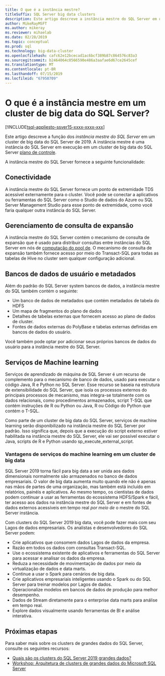 ```yaml
---
title: O que é a instância mestre?
titleSuffix: SQL Server big data clusters
description: Este artigo descreve a instância mestre do SQL Server em um cluster de big data do SQL Server 2019 (visualização).
author: MikeRayMSFT
ms.author: mikeray
ms.reviewer: mihaelab
ms.date: 02/28/2019
ms.topic: conceptual
ms.prod: sql
ms.technology: big-data-cluster
ms.openlocfilehash: cafc62e12bcecad1ac6bcf389b87c864576c83a3
ms.sourcegitcommit: b2464064c0566590e486a3aafae6d67ce2645cef
ms.translationtype: MT
ms.contentlocale: pt-BR
ms.lasthandoff: 07/15/2019
ms.locfileid: "67958709"
---
```

# <a name="what-is-the-master-instance-in-a-sql-server-big-data-cluster"></a>O que é a instância mestre em um cluster de big data do SQL Server?

[!INCLUDE[tsql-appliesto-ssver15-xxxx-xxxx-xxx](../includes/tsql-appliesto-ssver15-xxxx-xxxx-xxx.md)]

Este artigo descreve a função dos *instância mestre do SQL Server* em um cluster de big data do SQL Server de 2019. A instância mestre é uma instância do SQL Server em execução em um cluster de big data do SQL Server [plano de controle](big-data-cluster-overview.md#controlplane).

A instância mestre do SQL Server fornece a seguinte funcionalidade:

## <a name="connectivity"></a>Conectividade

A instância mestre do SQL Server fornece um ponto de extremidade TDS acessível externamente para o cluster. Você pode se conectar a aplicativos ou ferramentas do SQL Server como o Studio de dados do Azure ou SQL Server Management Studio para esse ponto de extremidade, como você faria qualquer outra instância do SQL Server.

## <a name="scale-out-query-management"></a>Gerenciamento de consulta de expansão

A instância mestre do SQL Server contém o mecanismo de consulta de expansão que é usado para distribuir consultas entre instâncias do SQL Server em nós de [computação do pool de](concept-compute-pool.md). O mecanismo de consulta de expansão também fornece acesso por meio do Transact-SQL para todas as tabelas de Hive no cluster sem qualquer configuração adicional.

## <a name="metadata-and-user-databases"></a>Bancos de dados de usuário e metadados

Além do padrão do SQL Server system bancos de dados, a instância mestre do SQL também contém o seguinte:

- Um banco de dados de metadados que contém metadados de tabela do HDFS
- Um mapa de fragmentos do plano de dados
- Detalhes de tabelas externas que fornecem acesso ao plano de dados de cluster.
- Fontes de dados externas do PolyBase e tabelas externas definidas em bancos de dados do usuário.

Você também pode optar por adicionar seus próprios bancos de dados do usuário para a instância mestre do SQL Server.

## <a name="machine-learning-services"></a>Serviços de Machine learning

Serviços de aprendizado de máquina de SQL Server é um recurso de complemento para o mecanismo de banco de dados, usado para executar o código Java, R e Python no SQL Server. Esse recurso se baseia na estrutura de extensibilidade do SQL Server, que isola os processos externos do principais processos de mecanismo, mas integra-se totalmente com os dados relacionais, como procedimentos armazenados, script T-SQL que contém instruções de R ou Python ou Java, R ou Código do Python que contém o T-SQL.

Como parte de um cluster de big data do SQL Server, serviços de machine learning serão disponibilizado na instância mestre do SQL Server por padrão. Isso significa que, depois que a execução do script externo estiver habilitada na instância mestre do SQL Server, ele vai ser possível executar o Java, scripts de R e Python usando sp_execute_external_script.

### <a name="advantages-of-machine-learning-services-in-a-big-data-cluster"></a>Vantagens de serviços do machine learning em um cluster de big data

SQL Server 2019 torna fácil para big data a ser unida aos dados dimensionais normalmente são armazenados no banco de dados empresariais. O valor de big data aumenta muito quando ele não é apenas nas mãos de partes de uma organização, mas também está incluído em relatórios, painéis e aplicativos. Ao mesmo tempo, os cientistas de dados podem continuar a usar as ferramentas do ecossistema HDFS/Spark e fácil, ter acesso aos dados na instância mestre do SQL Server e em fontes de dados externos acessíveis em tempo real _por meio de_ o mestre do SQL Server instância.

Com clusters do SQL Server 2019 big data, você pode fazer mais com seu Lagos de dados empresariais. Os analistas e desenvolvedores do SQL Server podem:

* Crie aplicativos que consomem dados Lagos de dados da empresa.
* Razão em todos os dados com consultas Transact-SQL.
* Use o ecossistema existente de aplicativos e ferramentas do SQL Server para acessar e analisar os dados da empresa.
* Reduza a necessidade de movimentação de dados por meio da virtualização de dados e data marts.
* Continue a usar o Spark para cenários de big data.
* Crie aplicativos empresariais inteligentes usando o Spark ou do SQL Server para treinar modelos por Lagos de dados.
* Operacionalize modelos em bancos de dados de produção para melhor desempenho.
* Dados de Stream diretamente para o enterprise data marts para análise em tempo real.
* Explore dados visualmente usando ferramentas de BI e análise interativa.

## <a name="next-steps"></a>Próximas etapas

Para saber mais sobre os clusters de grandes dados do SQL Server, consulte os seguintes recursos:

- [Quais são os clusters do SQL Server 2019 grandes dados?](big-data-cluster-overview.md)
- [Workshop: Arquitetura de clusters de grandes dados do Microsoft SQL Server](https://github.com/Microsoft/sqlworkshops/tree/master/sqlserver2019bigdataclusters)
